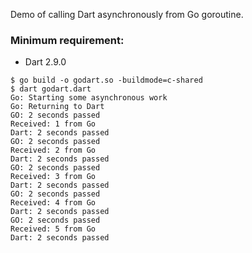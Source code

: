 Demo of calling Dart asynchronously from Go goroutine.

### Minimum requirement:
- Dart 2.9.0

```console
$ go build -o godart.so -buildmode=c-shared
$ dart godart.dart
Go: Starting some asynchronous work
Go: Returning to Dart
GO: 2 seconds passed
Received: 1 from Go
Dart: 2 seconds passed
GO: 2 seconds passed
Received: 2 from Go
Dart: 2 seconds passed
GO: 2 seconds passed
Received: 3 from Go
Dart: 2 seconds passed
GO: 2 seconds passed
Received: 4 from Go
Dart: 2 seconds passed
GO: 2 seconds passed
Received: 5 from Go
Dart: 2 seconds passed
```
